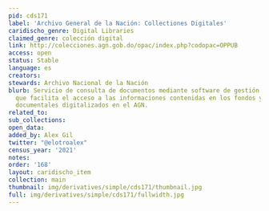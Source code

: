 ```yaml
---
pid: cds171
label: 'Archivo General de la Nación: Collectiones Digitales'
caridischo_genre: Digital Libraries
claimed_genre: colección digital
link: http://colecciones.agn.gob.do/opac/index.php?codopac=OPPUB
access: open
status: Stable
language: es
creators:
stewards: Archivo Nacional de la Nación
blurb: Servicio de consulta de documentos mediante software de gestión archivística
  que facilita el acceso a las informaciones contenidas en los fondos y colecciones
  documentales digitalizados en el AGN.
related_to:
sub_collections:
open_data:
added_by: Alex Gil
twitter: "@elotroalex"
census_year: '2021'
notes:
order: '168'
layout: caridischo_item
collection: main
thumbnail: img/derivatives/simple/cds171/thumbnail.jpg
full: img/derivatives/simple/cds171/fullwidth.jpg
---
```

